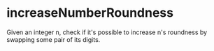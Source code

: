 # increaseNumberRoundness
Given an integer n, check if it's possible to increase n's roundness by swapping some pair of its digits.
